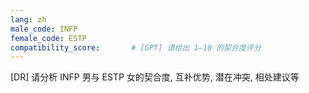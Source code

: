 ```yaml
---
lang: zh
male_code: INFP
female_code: ESTP
compatibility_score:       # [GPT] 请给出 1–10 的契合度评分
---
```


[DR] 请分析 INFP 男与 ESTP 女的契合度, 互补优势, 潜在冲突, 相处建议等

